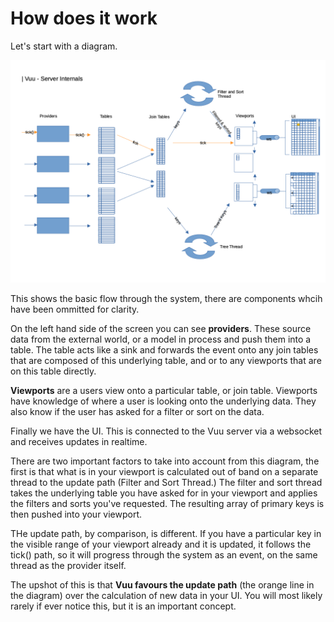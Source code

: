 # How does it work

Let's start with a diagram. 

![](../documents/diagrams-server-internals.png)

This shows the basic flow through the system, there are components whcih have been ommitted for clarity.

On the left hand side of the screen you can see **providers**. These source data from the external world, or a model in process
and push them into a table. The table acts like a sink and forwards the event onto any join tables that are composed of 
this underlying table, and or to any viewports that are on this table directly. 

**Viewports** are a users view onto a particular table, or join table. Viewports have knowledge of where a user is looking
onto the underlying data. They also know if the user has asked for a filter or sort on the data. 

Finally we have the UI. This is connected to the Vuu server via a websocket and receives updates in realtime. 

There are two important factors to take into account from this diagram, the first is that what is in your viewport is calculated 
out of band on a separate thread to the update path (Filter and Sort Thread.) The filter and sort thread takes the underlying 
table you have asked for in your viewport and applies the filters and sorts you've requested. The resulting array of 
primary keys is then pushed into your viewport. 

THe update path, by comparison, is different. If you have a particular key in the visible range of your viewport already 
and it is updated, it follows the tick() path, so it will progress through the system as an event, on the same thread
as the provider itself. 

The upshot of this is that **Vuu favours the update path** (the orange line in the diagram) over the calculation of new data in your UI. You will most 
likely rarely if ever notice this, but it is an important concept.  